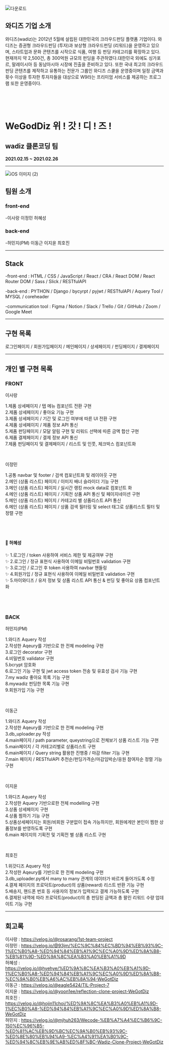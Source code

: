 ![다운로드](https://user-images.githubusercontent.com/65124480/109489263-f0173500-7ac9-11eb-850c-062b9f1a828d.jpg)

## 와디즈 기업 소개

와디즈(wadiz)는 2012년 5월에 설립된 대한민국의 크라우드펀딩 플랫폼 기업이다.
와디즈는 증권형 크라우드펀딩 (투자)과 보상형 크라우드펀딩 (리워드)을 운영하고 있으며, 스타트업과 문화 콘텐츠를 시작으로 식품, 여행 등 펀딩 카테고리를 확장하고 있다. 현재까지 약 2,500건, 총 300억원 규모의 펀딩을 주관하였다.대한민국 외에도 싱가포르, 말레이시아 등 동남아시아 시장에 진출을 준비하고 있다. 또한 국내 최고의 크라우드 펀딩 콘텐츠를 제작하고 유통하는 전문가 그룹인 와디즈 스쿨을 운영중이며 일정 금액과 횟수 이상을 투자한 투자자들을 대상으로 W9라는 프리미엄 서비스를 제공하는 프로그램 또한 운영중이다.

<br>
<br>
<br>

# WeGodDiz 위 ! 갓 ! 디 ! 즈 !

## wadiz 클론코딩 팀

**2021.02.15 ~ 2021.02.26**

---

![iOS 이미지 (2)](https://user-images.githubusercontent.com/65124480/109488543-0cff3880-7ac9-11eb-9a04-4b57034acdea.jpg)

## 팀원 소개

### front-end

-이사랑 이정민 허혜성

### back-end

-허민지(PM) 이동근 이지윤 최호진

---

## Stack

-front-end : HTML / CSS / JavaScript / React / CRA / React DOM / React Router DOM / Sass / Slick / RESTfulAPI

-back-end : PYTHON / Django / bycyrpt / pyjwt / RESTfulAPI / Aquery Tool / MYSQL / coreheader

-communication tool : Figma / Notion / Slack / Trello / Git / GitHub / Zoom / Google Meet

---

## 구현 목록

로그인페이지 / 회원가입페이지 / 메인페이지 / 상세페이지 / 펀딩페이지 / 결제페이지

---

## 개인 별 구현 목록

### FRONT

이사랑

1.제품 상세페이지 / 탭 메뉴 컴포넌트 전환 구현<br>2.제품 상세페이지 / 좋아요 기능 구현<br>3.제품 상세페이지 / 기간 및 로그인 여부에 따른 UI 전환 구현<br>4.제품 상세페이지 / 제품 정보 API 통신<br>5.제품 펀딩페이지 / 모달 알림 구현 및 리워드 선택에 따른 금액 합산 구현<br>6.제품 결제페이지 / 결제 정보 API 통신<br>7.제품 펀딩페이지 및 결제페이지 / 리스트 및 인풋, 체크박스 컴포넌트화

<br>

이정민

1.공통 navbar 및 footer / 검색 컴포넌트화 및 레이아웃 구현 <br> 2.메인 (상품 리스트) 페이지 / 이미지 배너 슬라이더 기능 구현 <br> 3.메인 (상품 리스트) 페이지 / 실시간 랭킹 mock data로 컴포넌트 화 <br> 4.메인 (상품 리스트) 페이지 / 기획전 상품 API 통신 및 페이지네이션 구현 <br> 5.메인 (상품 리스트) 페이지 / 카테고리 별 상품리스트 API 통신 <br> 6.메인 (상품 리스트) 페이지 / 상품 검색 필터링 및 select 태그로 상품리스트 필터 및 정렬 구현 <br>

## <br>

#### 🌈 허혜성

✨ 1.로그인 / token 사용하여 서비스 제한 및 제공여부 구현<br>✨ 2.로그인 / 정규 표현식 사용하여 이메일 비밀번호 validation 구현<br> ✨ 3.로그인 / 로그인 후 token 사용하여 navbar 핸들링<br> ✨ 4.회원가입 / 정규 표현식 사용하여 이메일 비밀번호 validation 구현<br>✨ 5.마이와디즈 / 유저 정보 및 상품 리스트 API 통신 & 펀딩 및 좋아요 상품 컴포넌트화

## <br>

### BACK

허민지(PM)

1.와디즈 Aquery 작성<br>2.작성한 Aqeury를 기반으로 한 전체 modeling 구현<br>3.로그인 decorator 구현<br>4.비밀번호 validator 구현<br>5.bcrypt 암호화<br>6.로그인 기능 구현 및 jwt access token 전송 및 유효성 검사 기능 구현 <br>7.my wadiz 좋아요 목록 기능 구현<br>8.mywadiz 펀딩한 목록 기능 구현<br>9.회원가입 기능 구현

<br>

이동근

1.와디즈 Aquery 작성 <br>2.작성한 Aqeury를 기반으로 한 전체 modeling 구현<br>3.db_uploader.py 작성 <br>4.main페이지 / path parameter, queystring으로 전체보기 상품 리스트 기능 구현 <br>5.main페이지 / 각 카테고리별로 상품리스트 구현 <br>6.main페이지 / Query string 활용한 진행중 / 마감 filter 기능 구현 <br>7.main 페이지 / RESTfulAPI 추천순/펀딩가격순/마감임박순/응원 참여자순 정렬 기능 구현

<br>

이지윤

1.와디즈 Aquery 작성 <br>2.작성한 Aquery 기반으로한 전체 modelling 구현 <br>3.상품 상세페이지 구현 <br>4.상품 찜하기 기능 구현 <br>5.상품상세페이지는 회원/비회원 구분없이 접속 가능하지만, 회원에게만 본인이 찜한 상품정보를 반영하도록 구현 <br>6.main 페이지의 기획전 및 기획전 별 상품 리스트 구현

<br>

최호진

1.위갓디즈 Aquery 작성<br> 2.작성한 Aqeury를 기반으로 한 전체 modeling 구현<br> 3.db_uploader.py에서 many to many 관계의 데이터가 바르게 들어가도록 수정 <br> 4.결제 페이지의 프로덕트(product)의 상품(reward) 리스트 반환 기능 구현<br> 5.배송지, 핸드폰 번호 등 사용자의 정보가 입력되고 결제 가능하도록 구현<br> 6.결제된 내역에 따라 프로덕트(product)의 총 펀딩된 금액과 총 팔린 리워드 수량 업데이트 기능 구현<br>

---

## 회고록

이사랑 : https://velog.io/@rosarang/1st-team-project<br>
이정민 : https://velog.io/@93jm/%EC%9C%84%EC%BD%94%EB%93%9C-1%EC%B0%A8-%ED%94%84%EB%A1%9C%EC%A0%9D%ED%8A%B8-%EB%81%9D-%ED%9A%8C%EA%B3%A0%EB%A1%9D<br>
허혜성 : https://velog.io/@hyehye/%ED%9A%8C%EA%B3%A0%EB%A1%9D-1%EC%B0%A8-%ED%94%84%EB%A1%9C%EC%A0%9D%ED%8A%B8-%EC%9A%B0%EB%A6%AC%EB%8A%94-WeGotDiz<br>
이동근 : https://velog.io/@eagle5424/TIL-Project-7<br>
이지윤 : https://velog.io/@yoon1ee/reflection-clone-project-WeGotDiz <br>
최호진 : https://velog.io/@hojin11choi/%ED%9A%8C%EA%B3%A0%EB%A1%9D-1%EC%B0%A8-%ED%94%84%EB%A1%9C%EC%A0%9D%ED%8A%B8-WeGotDiz<br>
허민지 : https://velog.io/@mjhuh263/Wecode-%EB%A7%A4%EC%B6%9C-150%EC%96%B5-%ED%81%AC%EB%9D%BC%EC%9A%B0%EB%93%9C-%ED%8E%80%EB%94%A9-%EC%A4%91%EA%B0%9C-%ED%94%8C%EB%9E%AB%ED%8F%BC-Wadiz-Clone-Project-WeGotDiz<br>
